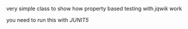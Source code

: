 very simple class to show how property based testing with *jqwik* work

you need to run this with *JUNIT5*